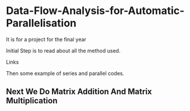 # Data-Flow-Analysis-for-Automatic-Parallelisation
It is for a project for the final year

Initial Step is to read about all the method used.

Links

Then some example of series and parallel codes.


## Next We Do Matrix Addition And Matrix Multiplication


